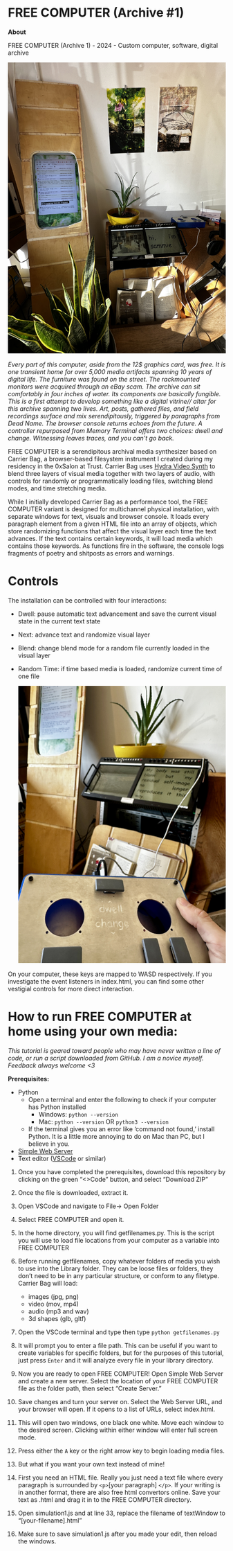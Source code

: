 # FREE COMPUTER (Archive #1)

**About**

FREE COMPUTER (Archive 1) - 2024 - Custom computer, software, digital archive

![IMG_1502.JPG](library/IMG_1502.JPG)

*Every part of this computer, aside from the 12$ graphics card, was free. It is one transient home for over 5,000 media artifacts spanning 10 years of digital life. The furniture was found on the street. The rackmounted monitors were acquired through an eBay scam. The archive can sit comfortably in four inches of water. Its components are basically fungible. This is a first attempt to develop something like a digital vitrine// altar for this archive spanning two lives. Art, posts, gathered files, and field recordings surface and mix serendipitously, triggered by paragraphs from Dead Name. The browser console returns echoes from the future. A controller repurposed from Memory Terminal offers two choices: dwell and change. Witnessing leaves traces, and you can’t go back.*

FREE COMPUTER  is a serendipitous archival media synthesizer based on Carrier Bag, a browser-based filesystem instrument I created during my residency in the 0xSalon at Trust. Carrier Bag uses [Hydra Video Synth](https://github.com/hydra-synth/hydra) to blend three layers of visual media together with two layers of audio, with controls for randomly or programmatically loading files, switching blend modes, and time stretching media. 

While I initially developed Carrier Bag as a performance tool, the FREE COMPUTER  variant is designed for multichannel physical installation, with separate windows for text, visuals and browser console. It loads every paragraph element from a given HTML file into an array of objects, which store randomizing functions that affect the visual layer each time the text advances. If the text contains certain keywords, it will load media which contains those keywords. As functions fire in the software, the console logs fragments of poetry and shitposts as errors and warnings. 

# Controls

The installation can be controlled with four interactions:

- Dwell: pause automatic text advancement and save the current visual state in the current text state
- Next: advance text and randomize visual layer
- Blend: change blend mode for a random file currently loaded in the visual layer
- Random Time: if time based media is loaded, randomize current time of one file
    
    ![IMG_1469.JPEG](library/IMG_1469.JPEG)
    

On your computer, these keys are mapped to WASD respectively. If you investigate the event listeners in index.html, you can find some other vestigial controls for more direct interaction. 

# How to run FREE COMPUTER at home using your own media:

*This tutorial is geared toward people who may have never written a line of code, or run a script downloaded from GitHub. I am a novice myself. Feedback always welcome <3*

**Prerequisites:**

- Python
    - Open a terminal and enter the following to check if your computer has Python installed
        - Windows: `python --version`
        - Mac: `python --version` OR `python3 --version`
    - If the terminal gives you an error like ‘command not found,’ install Python. It is a little more annoying to do on Mac than PC, but I believe in you.
- [Simple Web Server](https://simplewebserver.org/download.html)
- Text editor ([VSCode](https://code.visualstudio.com/) or similar)
1. Once you have completed the prerequisites, download this repository by clicking on the green “<>Code” button, and select “Download ZIP”
2. Once the file is downloaded, extract it. 
3. Open VSCode and navigate to File→ Open Folder 
4. Select FREE COMPUTER and open it. 
5. In the home directory, you will find getfilenames.py. This is the script you will use to load file locations from your computer as a variable into FREE COMPUTER
6. Before running getfilenames, copy whatever folders of media you wish to use into the Library folder. They can be loose files or folders, they don’t need to be in any particular structure, or conform to any filetype. Carrier Bag will load:
    - images (jpg, png)
    - video (mov, mp4)
    - audio (mp3 and wav)
    - 3d shapes (glb, gltf)
        
        
7. Open the VSCode terminal and type then type `python getfilenames.py`
8. It will prompt you to enter a file path. This can be useful if you want to create variables for specific folders, but for the purposes of this tutorial, just press `Enter` and it will analyze every file in your library directory. 
9. Now you are ready to open FREE COMPUTER! Open Simple Web Server and create a new server. Select the location of your FREE COMPUTER file as the folder path, then select “Create Server.” 
10. Save changes and turn your server on. Select the Web Server URL, and your browser will open. If it opens to a list of URLs, select index.html.
11. This will open two windows, one black one white. Move each window to the desired screen. Clicking within either window will enter full screen mode. 
12. Press either the `A` key or the right arrow key to begin loading media files. 
13. But what if you want your own text instead of mine! 
14. First you need an HTML file. Really you just need a text file where every paragraph is surrounded by `<p>`[your paragraph] `</p>`. If your writing is in another format, there are also free html convertors online. Save your text as .html and drag it in to the FREE COMPUTER directory. 
15. Open simulation1.js and at line 33, replace the filename of textWindow to “[your-filename].html”
16. Make sure to save simulation1.js after you made your edit, then reload the windows.